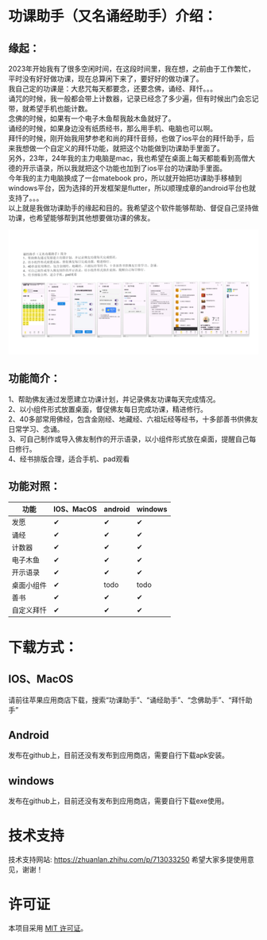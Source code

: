 # 功课助手（又名诵经助手）介绍：
## 缘起：
2023年开始我有了很多空闲时间，在这段时间里，我在想，之前由于工作繁忙，平时没有好好做功课，现在总算闲下来了，要好好的做功课了。  
我自己定的功课是：大悲咒每天都要念，还要念佛，诵经、拜忏。。。  
诵咒的时候，我一般都会带上计数器，记录已经念了多少遍，但有时候出门会忘记带，就希望手机也能计数。  
念佛的时候，如果有一个电子木鱼帮我敲木鱼就好了。  
诵经的时候，如果身边没有纸质经书，那么用手机、电脑也可以啊。  
拜忏的时候，刚开始我用梦参老和尚的拜忏音频，也做了ios平台的拜忏助手，后来我想做一个自定义的拜忏功能，就把这个功能做到功课助手里面了。  
另外，23年，24年我的主力电脑是mac，我也希望在桌面上每天都能看到高僧大德的开示语录，所以我就把这个功能也加到了ios平台的功课助手里面。  
今年我的主力电脑换成了一台matebook pro，所以就开始把功课助手移植到windows平台，因为选择的开发框架是flutter，所以顺理成章的android平台也就支持了。。。  
以上就是我做功课助手的缘起和目的。我希望这个软件能够帮助、督促自己坚持做功课，也希望能够帮到其他想要做功课的佛友。

![诵经助手](intro.png)
## 功能简介：
1、帮助佛友通过发愿建立功课计划，并记录佛友功课每天完成情况。  
2、以小组件形式放置桌面，督促佛友每日完成功课，精进修行。  
2、40多部常用佛经，包含金刚经、地藏经、六祖坛经等经书，十多部善书供佛友日常学习、念诵。  
3、可自己制作或导入佛友制作的开示语录，以小组件形式放在桌面，提醒自己每日修行。  
4、经书排版合理，适合手机、pad观看  

## 功能对照：
| 功能 | IOS、MacOS | android | windows |
| --- | --- | --- | --- |
| 发愿 | ✔ | ✔ | ✔ | 
| 诵经 | ✔ | ✔ | ✔ |
| 计数器 | ✔ | ✔ | ✔ |
| 电子木鱼 | ✔ | ✔ | ✔ |
| 开示语录 | ✔ | ✔ | ✔ |
| 桌面小组件 | ✔ | todo | todo |
| 善书 | ✔ | ✔ | ✔ |
| 自定义拜忏 | ✔ | ✔ | ✔ |

# 下载方式：
## IOS、MacOS
请前往苹果应用商店下载，搜索“功课助手”、“诵经助手”、“念佛助手”、“拜忏助手”
## Android
发布在github上，目前还没有发布到应用商店，需要自行下载apk安装。
## windows
发布在github上，目前还没有发布到应用商店，需要自行下载exe使用。
# 技术支持
技术支持网站: https://zhuanlan.zhihu.com/p/713033250
希望大家多提使用意见，谢谢！

# 许可证
本项目采用 [MIT 许可证](LICENSE)。
